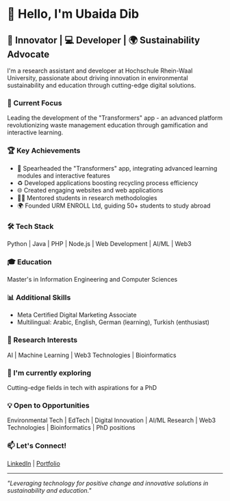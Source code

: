 # 👋 Hello, I'm Ubaida Dib

## 🚀 Innovator | 💻 Developer | 🌍 Sustainability Advocate

I'm a research assistant and developer at Hochschule Rhein-Waal University, passionate about driving innovation in environmental sustainability and education through cutting-edge digital solutions.

### 🔭 Current Focus
Leading the development of the "Transformers" app - an advanced platform revolutionizing waste management education through gamification and interactive learning.

### 🏆 Key Achievements
- 📱 Spearheaded the "Transformers" app, integrating advanced learning modules and interactive features
- ♻️ Developed applications boosting recycling process efficiency
- 🌐 Created engaging websites and web applications
- 👨‍🏫 Mentored students in research methodologies
- 🌍 Founded URM ENROLL Ltd, guiding 50+ students to study abroad

### 🛠 Tech Stack
Python | Java | PHP | Node.js | Web Development | AI/ML | Web3

### 🎓 Education
Master's in Information Engineering and Computer Sciences

### 📊 Additional Skills
- Meta Certified Digital Marketing Associate
- Multilingual: Arabic, English, German (learning), Turkish (enthusiast)

### 🔬 Research Interests
AI | Machine Learning | Web3 Technologies | Bioinformatics

### 🌱 I'm currently exploring
Cutting-edge fields in tech with aspirations for a PhD

### 💡 Open to Opportunities
Environmental Tech | EdTech | Digital Innovation | AI/ML Research | Web3 Technologies | Bioinformatics | PhD positions

### 📫 Let's Connect!
[LinkedIn](https://www.linkedin.com/in/ubaidadib/) | [Portfolio](https://www.ubaidadib.com)

---

*"Leveraging technology for positive change and innovative solutions in sustainability and education."*
